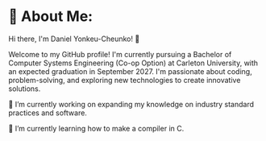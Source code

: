 # 👋 About Me:
Hi there, I'm Daniel Yonkeu-Cheunko! 👋

Welcome to my GitHub profile! I'm currently pursuing a Bachelor of Computer Systems Engineering (Co-op Option) at Carleton University, with an expected graduation in September 2027. I'm passionate about coding, problem-solving, and exploring new technologies to create innovative solutions.

🔭 I’m currently working on expanding my knowledge on industry standard practices and software.

🌱 I’m currently learning how to make a compiler in C.

<!--
**danielyonkeucheunko/danielyonkeucheunko** is a ✨ _special_ ✨ repository because its `README.md` (this file) appears on your GitHub profile.

Here are some ideas to get you started:

- 🔭 I’m currently working on ...
- 🌱 I’m currently learning ...
- 👯 I’m looking to collaborate on ...
- 🤔 I’m looking for help with ...
- 💬 Ask me about ...
- 📫 How to reach me: ...
- 😄 Pronouns: ...
- ⚡ Fun fact: ...
-->
